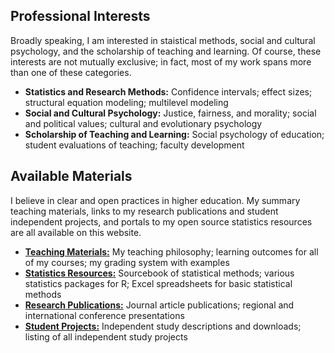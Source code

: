 ## Professional Interests

Broadly speaking, I am interested in staistical methods, social and cultural psychology, and the scholarship of teaching and learning. Of course, these interests are not mutually exclusive; in fact, most of my work spans more than one of these categories.

- **Statistics and Research Methods:** Confidence intervals; effect sizes; structural equation modeling; multilevel modeling
- **Social and Cultural Psychology:** Justice, fairness, and morality; social and political values; cultural and evolutionary psychology
- **Scholarship of Teaching and Learning:** Social psychology of education; student evaluations of teaching; faculty development

## Available Materials

I believe in clear and open practices in higher education. My summary teaching materials, links to my research publications and student independent projects, and portals to my open source statistics resources are all available on this website.

- **[Teaching Materials:](teaching/README.md)** My teaching philosophy; learning outcomes for all of my courses; my grading system with examples
- **[Statistics Resources:](resources/README.md)** Sourcebook of statistical methods; various statistics packages for R; Excel spreadsheets for basic statistical methods
- **[Research Publications:](research/README.md)** Journal article publications; regional and international conference presentations
- **[Student Projects:](projects/README.md)** Independent study descriptions and downloads; listing of all independent study projects
